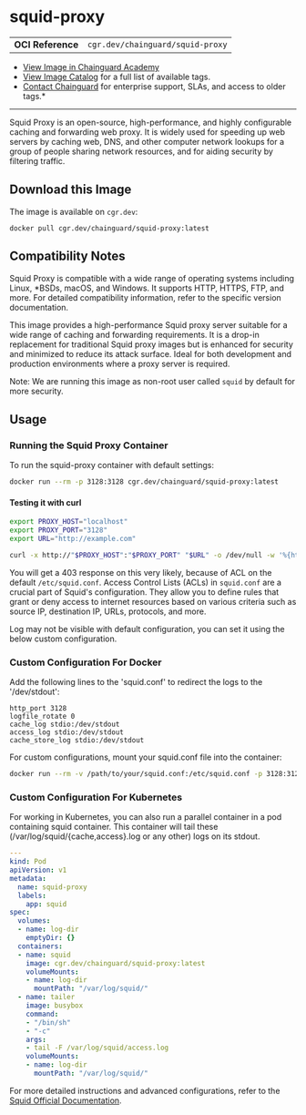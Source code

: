 <!--monopod:start-->
# squid-proxy
| | |
| - | - |
| **OCI Reference** | `cgr.dev/chainguard/squid-proxy` |


* [View Image in Chainguard Academy](https://edu.chainguard.dev/chainguard/chainguard-images/reference/squid-proxy/overview/)
* [View Image Catalog](https://console.enforce.dev/images/catalog) for a full list of available tags.
* [Contact Chainguard](https://www.chainguard.dev/chainguard-images) for enterprise support, SLAs, and access to older tags.*

---
<!--monopod:end-->

<!--overview:start-->
Squid Proxy is an open-source, high-performance, and highly configurable caching and forwarding web proxy. It is widely used for speeding up web servers by caching web, DNS, and other computer network lookups for a group of people sharing network resources, and for aiding security by filtering traffic.
<!--overview:end-->

<!--getting:start-->
## Download this Image
The image is available on `cgr.dev`:

```
docker pull cgr.dev/chainguard/squid-proxy:latest
```
<!--getting:end-->

<!--compatibility:start-->
## Compatibility Notes

Squid Proxy is compatible with a wide range of operating systems including Linux, *BSDs, macOS, and Windows. It supports HTTP, HTTPS, FTP, and more. For detailed compatibility information, refer to the specific version documentation.
<!--compatibility:end-->

<!--body:start-->
This image provides a high-performance Squid proxy server suitable for a wide range of caching and forwarding requirements. It is a drop-in replacement for traditional Squid proxy images but is enhanced for security and minimized to reduce its attack surface. Ideal for both development and production environments where a proxy server is required.

Note: We are running this image as non-root user called `squid` by default for more security.

## Usage

### Running the Squid Proxy Container
To run the squid-proxy container with default settings:

```bash
docker run --rm -p 3128:3128 cgr.dev/chainguard/squid-proxy:latest
```

#### Testing it with curl

```bash
export PROXY_HOST="localhost"
export PROXY_PORT="3128"
export URL="http://example.com"

curl -x http://"$PROXY_HOST":"$PROXY_PORT" "$URL" -o /dev/null -w '%{http_code}\n' -s
```

You will get a 403 response on this very likely, because of ACL on the default `/etc/squid.conf`. Access Control Lists (ACLs) in `squid.conf` are a crucial part of Squid's configuration. They allow you to define rules that grant or deny access to internet resources based on various criteria such as source IP, destination IP, URLs, protocols, and more. 

Log may not be visible with default configuration, you can set it using the below custom configuration. 

### Custom Configuration For Docker

Add the following lines to the 'squid.conf' to redirect the logs to the '/dev/stdout':

```
http_port 3128
logfile_rotate 0
cache_log stdio:/dev/stdout
access_log stdio:/dev/stdout
cache_store_log stdio:/dev/stdout
```

For custom configurations, mount your squid.conf file into the container:

```bash
docker run --rm -v /path/to/your/squid.conf:/etc/squid.conf -p 3128:3128 cgr.dev/chainguard/squid-proxy:latest
```

### Custom Configuration For Kubernetes

For working in Kubernetes, you can also run a parallel container in a pod containing squid container. This container will tail these (/var/log/squid/{cache,access}.log or any other) logs on its stdout.

```yaml
---
kind: Pod
apiVersion: v1
metadata:
  name: squid-proxy
  labels:
    app: squid
spec:
  volumes:
  - name: log-dir
    emptyDir: {}
  containers:
  - name: squid
    image: cgr.dev/chainguard/squid-proxy:latest
    volumeMounts:
    - name: log-dir
      mountPath: "/var/log/squid/"
  - name: tailer
    image: busybox
    command:
    - "/bin/sh"
    - "-c"
    args:
    - tail -F /var/log/squid/access.log
    volumeMounts:
    - name: log-dir
      mountPath: "/var/log/squid/"
```

For more detailed instructions and advanced configurations, refer to the [Squid Official Documentation](https://www.squid-cache.org/Doc/).
<!--body:end-->
